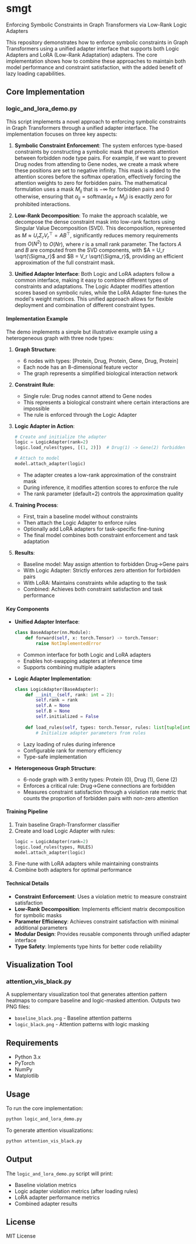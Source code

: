 # smgt
Enforcing Symbolic Constraints in Graph Transformers via Low-Rank Logic Adapters

This repository demonstrates how to enforce symbolic constraints in Graph Transformers using a unified adapter interface that supports both Logic Adapters and LoRA (Low-Rank Adaptation) adapters. The core implementation shows how to combine these approaches to maintain both model performance and constraint satisfaction, with the added benefit of lazy loading capabilities.

## Core Implementation

### logic_and_lora_demo.py

This script implements a novel approach to enforcing symbolic constraints in Graph Transformers through a unified adapter interface. The implementation focuses on three key aspects:

1. **Symbolic Constraint Enforcement**: 
   The system enforces type-based constraints by constructing a symbolic mask that prevents attention between forbidden node type pairs. For example, if we want to prevent Drug nodes from attending to Gene nodes, we create a mask where these positions are set to negative infinity. This mask is added to the attention scores before the softmax operation, effectively forcing the attention weights to zero for forbidden pairs. The mathematical formulation uses a mask $M_{ij}$ that is $-\infty$ for forbidden pairs and $0$ otherwise, ensuring that $\alpha_{ij} = \text{softmax}(e_{ij} + M_{ij})$ is exactly zero for prohibited interactions.

2. **Low-Rank Decomposition**:
   To make the approach scalable, we decompose the dense constraint mask into low-rank factors using Singular Value Decomposition (SVD). This decomposition, represented as $M \approx U_r \Sigma_r V_r^\top = A B^\top$, significantly reduces memory requirements from $O(N^2)$ to $O(Nr)$, where $r$ is a small rank parameter. The factors $A$ and $B$ are computed from the SVD components, with $A = U_r \sqrt{\Sigma_r}$ and $B = V_r \sqrt{\Sigma_r}$, providing an efficient approximation of the full constraint mask.

3. **Unified Adapter Interface**:
   Both Logic and LoRA adapters follow a common interface, making it easy to combine different types of constraints and adaptations. The Logic Adapter modifies attention scores based on symbolic rules, while the LoRA Adapter fine-tunes the model's weight matrices. This unified approach allows for flexible deployment and combination of different constraint types.

#### Implementation Example

The demo implements a simple but illustrative example using a heterogeneous graph with three node types:

1. **Graph Structure**:
   - 6 nodes with types: [Protein, Drug, Protein, Gene, Drug, Protein]
   - Each node has an 8-dimensional feature vector
   - The graph represents a simplified biological interaction network

2. **Constraint Rule**:
   - Single rule: Drug nodes cannot attend to Gene nodes
   - This represents a biological constraint where certain interactions are impossible
   - The rule is enforced through the Logic Adapter

3. **Logic Adapter in Action**:
   ```python
   # Create and initialize the adapter
   logic = LogicAdapter(rank=2)
   logic.load_rules(types, [(1, 2)])  # Drug(1) -> Gene(2) forbidden
   
   # Attach to model
   model.attach_adapter(logic)
   ```
   - The adapter creates a low-rank approximation of the constraint mask
   - During inference, it modifies attention scores to enforce the rule
   - The rank parameter (default=2) controls the approximation quality

4. **Training Process**:
   - First, train a baseline model without constraints
   - Then attach the Logic Adapter to enforce rules
   - Optionally add LoRA adapters for task-specific fine-tuning
   - The final model combines both constraint enforcement and task adaptation

5. **Results**:
   - Baseline model: May assign attention to forbidden Drug→Gene pairs
   - With Logic Adapter: Strictly enforces zero attention for forbidden pairs
   - With LoRA: Maintains constraints while adapting to the task
   - Combined: Achieves both constraint satisfaction and task performance

#### Key Components

- **Unified Adapter Interface**:
   ```python
   class BaseAdapter(nn.Module):
       def forward(self, x: torch.Tensor) -> torch.Tensor:
           raise NotImplementedError
   ```
   - Common interface for both Logic and LoRA adapters
   - Enables hot-swapping adapters at inference time
   - Supports combining multiple adapters

- **Logic Adapter Implementation**:
   ```python
   class LogicAdapter(BaseAdapter):
       def __init__(self, rank: int = 2):
           self.rank = rank
           self.A = None
           self.B = None
           self.initialized = False
       
       def load_rules(self, types: torch.Tensor, rules: list[tuple[int, int]]):
           # Initialize adapter parameters from rules
   ```
   - Lazy loading of rules during inference
   - Configurable rank for memory efficiency
   - Type-safe implementation

- **Heterogeneous Graph Structure**:
   - 6-node graph with 3 entity types: Protein (0), Drug (1), Gene (2)
   - Enforces a critical rule: Drug→Gene connections are forbidden
   - Measures constraint satisfaction through a violation rate metric that counts the proportion of forbidden pairs with non-zero attention

#### Training Pipeline

1. Train baseline Graph-Transformer classifier
2. Create and load Logic Adapter with rules:
   ```python
   logic = LogicAdapter(rank=2)
   logic.load_rules(types, RULES)
   model.attach_adapter(logic)
   ```
3. Fine-tune with LoRA adapters while maintaining constraints
4. Combine both adapters for optimal performance

#### Technical Details

- **Constraint Enforcement**: Uses a violation metric to measure constraint satisfaction
- **Low-Rank Decomposition**: Implements efficient matrix decomposition for symbolic masks
- **Parameter Efficiency**: Achieves constraint satisfaction with minimal additional parameters
- **Modular Design**: Provides reusable components through unified adapter interface
- **Type Safety**: Implements type hints for better code reliability

## Visualization Tool

### attention_vis_black.py

A supplementary visualization tool that generates attention pattern heatmaps to compare baseline and logic-masked attention. Outputs two PNG files:
- `baseline_black.png` - Baseline attention patterns
- `logic_black.png` - Attention patterns with logic masking

## Requirements

- Python 3.x
- PyTorch
- NumPy
- Matplotlib

## Usage

To run the core implementation:
```bash
python logic_and_lora_demo.py
```

To generate attention visualizations:
```bash
python attention_vis_black.py
```

## Output

The `logic_and_lora_demo.py` script will print:
- Baseline violation metrics
- Logic adapter violation metrics (after loading rules)
- LoRA adapter performance metrics
- Combined adapter results

## License

MIT License

